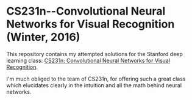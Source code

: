 # CS231n--Convolutional Neural Networks for Visual Recognition (Winter, 2016)

This repository contains my attempted solutions for the Stanford deep learning class: [CS231n: Convolutional Neural Networks for Visual Recognition](http://cs231n.stanford.edu/).

I'm much obliged to the team of CS231n, for offering such a great class which elucidates clearly in the intuition and all the math behind neural networks.

